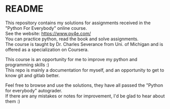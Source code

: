 
# README

This repository contains my solutions for assignments received in the "Python For Everybody" online course.  
See the website: https://www.py4e.com/  
You can practice python, read the book and solve assignments.  
The course is taught by Dr. Charles Severance from Uni. of Michigan and is offered as a specialization on Coursera.  


This course is an opportunity for me to improve my python and programming skills :)  
This repo is mainly a documentation for myself, and an opportunity to get to know git and gitlab better.  

Feel free to browse and use the solutions, they have all passed the "Python for everybody" autograder.  
If there are any mistakes or notes for improvement, I'd be glad to hear about them :)
